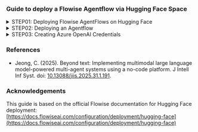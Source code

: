 ### Guide to deploy a Flowise Agentflow via Hugging Face Space

<details>
<summary>STEP01: Deploying Flowise AgentFlows on Hugging Face</summary>

This guide explains how to deploy Flowise on a custom-made Hugging Face Space.

### Create a new space

1.  Sign in to [Hugging Face](https://huggingface.co/login).
2.  Start creating a [new Space](https://huggingface.co/new-space) with your preferred name.
3.  Select **Docker** as Space SDK and choose **Blank** as the Docker template.
4.  Select **CPU basic ∙ 2 vCPU ∙ 16GB ∙ FREE** as Space hardware.
5.  Click **Create Space**.

### Set the environment variables

1.  Go to **Settings** of your new space and find the **Variables and Secrets** section.
2.  Click on **New variable** and add the name as `PORT` with value `7860`.
3.  Click on **Save**.
4.  (Optional) Click on **New secret**.
5.  (Optional) Fill in with your environment variables, such as database credentials, file paths, etc. You can check for valid fields in the `.env.example` [here](https://github.com/FlowiseAI/Flowise/blob/main/docker/.env.example).

### Create a Dockerfile

1.  At the **files** tab, click on button **+ Add file** and click on **Create a new file** (or **Upload files** if you prefer to).
2.  Create a file called `Dockerfile` and paste the following:

    ```Dockerfile
    FROM node:18-alpine

    USER root

    # Arguments that can be passed at build time
    ARG FLOWISE_PATH=/usr/local/lib/node_modules/flowise
    ARG BASE_PATH=/root/.flowise
    ARG DATABASE_PATH=$BASE_PATH
    ARG SECRETKEY_PATH=$BASE_PATH
    ARG LOG_PATH=$BASE_PATH/logs
    ARG BLOB_STORAGE_PATH=$BASE_PATH/storage

    # Install dependencies
    RUN apk add --no-cache git python3 py3-pip make g++ build-base cairo-dev pango-dev chromium

    ENV PUPPETEER_SKIP_DOWNLOAD=true
    ENV PUPPETEER_EXECUTABLE_PATH=/usr/bin/chromium-browser

    # Install Flowise globally
    RUN npm install -g flowise@2.2.5

    # Configure Flowise directories using the ARG
    RUN mkdir -p $LOG_PATH $FLOWISE_PATH/uploads && chmod -R 777 $LOG_PATH $FLOWISE_PATH

    WORKDIR /data

    CMD ["npx", "flowise", "start"]
    ```

3.  Click on **Commit file to `main`** and it will start to build your app.

When the build finishes you can click on the **App** tab to see your app running.

</details>

<details>
<summary>STEP02: Deploying an Agentflow</summary>

1.  In your Flowise space, click on **Add New**.
2.  Click on **Import Chatflow** and upload the [`GA-ASSISTED-SHDG.json`](https://github.com/HR-DataLab-Healthcare/RESEARCH_SUPPORT/blob/main/PROJECTS/Generative_Agent_based_Data-Synthesis/AGENT-FLOWS/GA-ASSISTED-SHDG.json) file from this repository.
3.  Click on **Save Chatflow**.

</details>

<details>
<summary>STEP03: Creating Azure OpenAI Credentials</summary>

To use Azure OpenAI models in Flowise, you need to create credentials in the Azure portal.

1.  **Create an Azure Account:** If you don't have one, sign up for a free account on the [Azure website](https://azure.microsoft.com/en-us/free/).
2.  **Create an Azure OpenAI Resource:**
    *   In the Azure portal, search for "Azure OpenAI" and create a new resource.
    *   Choose your subscription, resource group, region, and a unique name for your resource.
    *   Select a pricing tier.
3.  **Get API Key and Endpoint:**
    *   Once the resource is deployed, go to the **Keys and Endpoint** section.
    *   Copy the **Key 1** (or Key 2) and the **Endpoint** URL.
4.  **Deploy a Model:**
    *   Go to the **Model deployments** section in your Azure OpenAI resource.
    *   Click on **Create** and select a model to deploy (e.g., `gpt-35-turbo`).
    *   Give your deployment a name. This will be your **Deployment Name**.

5.  **Use Credentials in Flowise:**
    *   In Flowise, when you add an Azure OpenAI node, you will be prompted to create a new credential.
    *   Enter the **API Key**, **Endpoint**, and **Deployment Name** you obtained from the Azure portal.

</details>

### References

* Jeong, C. (2025). Beyond text: Implementing multimodal large language model-powered multi-agent systems using a no-code platform. J Intell Inf Syst. doi: [10.13088/jiis.2025.31.1.191](https://arxiv.org/pdf/2501.00750v2).

### Acknowledgements

This guide is based on the official Flowise documentation for Hugging Face deployment: [https://docs.flowiseai.com/configuration/deployment/hugging-face](https://docs.flowiseai.com/configuration/deployment/hugging-face)


